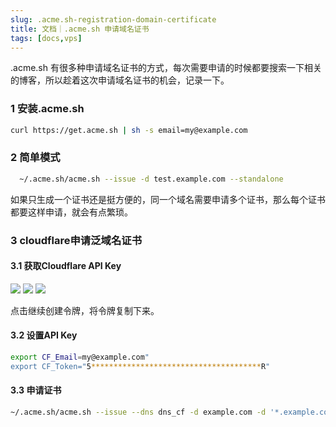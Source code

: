 ```yaml
---
slug: .acme.sh-registration-domain-certificate
title: 文档｜.acme.sh 申请域名证书
tags: [docs,vps]
---
```

.acme.sh 有很多种申请域名证书的方式，每次需要申请的时候都要搜索一下相关的博客，所以趁着这次申请域名证书的机会，记录一下。
<!-- truncate -->

### 1 安装.acme.sh

```bash
curl https://get.acme.sh | sh -s email=my@example.com
```

### 2 简单模式

```bash
  ~/.acme.sh/acme.sh --issue -d test.example.com --standalone
```
如果只生成一个证书还是挺方便的，同一个域名需要申请多个证书，那么每个证书都要这样申请，就会有点繁琐。

### 3 cloudflare申请泛域名证书

#### 3.1 获取Cloudflare API Key
![](https://media.wuguipeng.com/image/2025/08/8c0bcf47c974690ad90af10932d85215e2416834.png)
![](https://media.wuguipeng.com/image/2025/08/6243ad45c47afeb9b2e1921225d528a2661aac46.png)
![](https://media.wuguipeng.com/image/2025/08/5ec28d17329ed9a4473924c0a7a1c623dc753b7d.png)

点击继续创建令牌，将令牌复制下来。

#### 3.2 设置API Key
```bash
export CF_Email=my@example.com"
export CF_Token="5**************************************R"
```


#### 3.3 申请证书
```bash
~/.acme.sh/acme.sh --issue --dns dns_cf -d example.com -d '*.example.com' --force
```